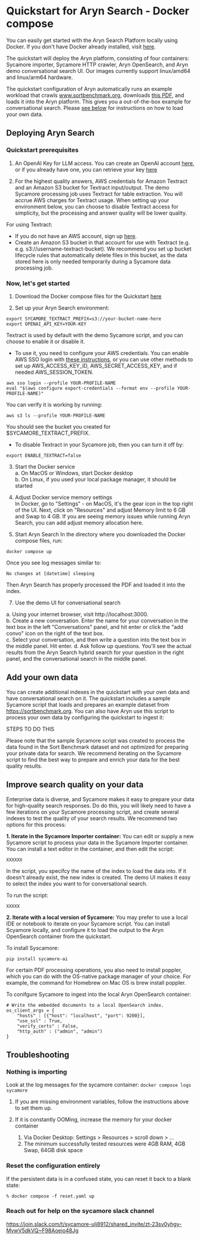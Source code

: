 # Quickstart for Aryn Search - Docker compose

You can easily get started with the Aryn Search Platform locally using Docker. If you don't have Docker already installed, visit [here](https://docs.docker.com/get-docker/). 

The quickstart will deploy the Aryn platform, consisting of four containers: Sycamore importer, Sycamore HTTP crawler, Aryn OpenSearch, and Aryn demo conversational search UI. Our images currently support linux/amd64 and linux/arm64 hardware.

The quickstart configuration of Aryn automatically runs an example workload that crawls www.sortbenchmark.org, downloads [this PDF](http://sortbenchmark.org/2004_Nsort_Minutesort.pdf), and loads it into the Aryn platform. This gives you a out-of-the-box example for conversational search. Please [see below](###add-your-own-data) for instructions on how to load your own data.

## Deploying Aryn Search

### Quickstart prerequisites

1. An OpenAI Key for LLM access. You can create an OpenAI account [here](https://platform.openai.com/signup), or if you already have one, you can retrieve your key [here](https://platform.openai.com/account/api-keys)

2. For the highest quality answers, AWS credentials for Amazon Textract and an Amazon S3 bucket for Textract input/output. The demo Sycamore processing job uses Textract for table extraction. You will accrue AWS charges for Textract usage. When setting up your environment below, you can choose to disable Textract access for simplicity, but the processing and answer quality will be lower quality.

For using Textract:

- If you do not have an AWS account, sign up [here](https://portal.aws.amazon.com/billing/signup).  
- Create an Amazon S3 bucket in that account for use with Textract (e.g.  e.g. s3://username-textract-bucket). We recommend you set up bucket lifecycle rules that automatically delete files in this bucket, as the data stored here is only needed temporarily during a Sycamore data processing job.  

### Now, let's get started  

1. Download the Docker compose files for the Quickstart [here](https://github.com/aryn-ai/quickstart/tree/main/docker_compose)  

2. Set up your Aryn Search environment:

```
export SYCAMORE_TEXTRACT_PREFIX=s3://your-bucket-name-here
export OPENAI_API_KEY=YOUR-KEY
```

Textract is used by default with the demo Sycamore script, and you can choose to enable it or disable it. 

- To use it, you need to configure your AWS credentials. You can enable AWS SSO login with [these instructions](https://docs.aws.amazon.com/cli/latest/userguide/sso-configure-profile-token.html#sso-configure-profile-token-auto-sso), or you can use other methods to set up AWS_ACCESS_KEY_ID, AWS_SECRET_ACCESS_KEY, and if needed AWS_SESSION_TOKEN. 

```
aws sso login --profile YOUR-PROFILE-NAME
eval "$(aws configure export-credentials --format env --profile YOUR-PROFILE-NAME)"
```

You can verify it is working by running:

```
aws s3 ls --profile YOUR-PROFILE-NAME
```
You should see the bucket you created for $SYCAMORE_TEXTRACT_PREFIX.  

- To disable Textract in your Sycamore job, then you can turn it off by:

```
export ENABLE_TEXTRACT=false
```

3. Start the Docker service  
   a. On MacOS or Windows, start Docker desktop  
   b. On Linux, if you used your local package manager, it should be started  

5. Adjust Docker service memory settings  
In Docker, go to "Settings" - on MacOS, it's the gear icon in the top right of the UI. Next, click on "Resources" and adjust Memory limit to 6 GB and Swap to 4 GB. If you are seeing memory issues while running Aryn Search, you can add adjust memory allocation here.

6. Start Aryn Search
In the directory where you downloaded the Docker compose files, run:

```
docker compose up 
```

Once you see log messages similar to:

```
No changes at [datetime] sleeping
```

Then Aryn Search has properly processed the PDF and loaded it into the index.

7. Use the demo UI for conversational search

a. Using your internet browser, visit http://localhost:3000.   
b. Create a new conversation. Enter the name for your conversation in the text box in the left "Conversations" panel, and hit enter or click the "add convo" icon on the right of the text box.  
c. Select your conversation, and then write a question into the text box in the middle panel. Hit enter.
d. Ask follow up questions. You'll see the actual results from the Aryn Search hybrid search for your question in the right panel, and the conversational search in the middle panel.

## Add your own data

You can create additional indexes in the quickstart with your own data and have conversational search on it. The quickstart includes a sample Sycamore script that loads and prepares an example dataset from https://sortbenchmark.org. You can also have Aryn use this script to process your own data by configuring the quickstart to ingest it:

STEPS TO DO THIS

Please note that the sample Sycamore script was created to process the data found in the Sort Benchmark dataset and not optimized for preparing your private data for search. We recommend iterating on the Sycamore script to find the best way to prepare and enrich your data for the best quality results.

## Improve search quality on your data

Enterprise data is diverse, and Sycamore makes it easy to prepare your data for high-quality search responses. Do do this, you will likely need to have a few iterations on your Sycamore processing script, and create several indexes to test the quality of your search results. We recommend two options for this process:

**1. Iterate in the Sycamore Importer container:**
You can edit or supply a new Sycamore script to process your data in the Sycamore Importer container. You can install a text editor in the container, and then edit the script:

```
XXXXXX
```

In the script, you specifcy the name of the index to load the data into. If it doesn't already exist, the new index is created. The demo UI makes it easy to select the index you want to for conversational search.

To run the script:

```
XXXXX
````

**2. Iterate with a local version of Sycamore:**
You may prefer to use a local IDE or notebook to iterate on your Sycamore script. You can install Scyamore locally, and configure it to load the output to the Aryn OpenSearch container from the quickstart.

To install Syscamore:

```
pip install sycamore-ai
```

For certain PDF processing operations, you also need to install poppler, which you can do with the OS-native package manager of your choice. For example, the command for Homebrew on Mac OS is brew install poppler.

To conifgure Sycamore to ingest into the local Aryn OpenSearch container:

```
# Write the embedded documents to a local OpenSearch index.
os_client_args = {
    "hosts" : [{"host": "localhost", "port": 9200}],
    "use_ssl" : True,
    "verify_certs" : False,
    "http_auth" : ("admin", "admin")
}
```

## Troubleshooting

### Nothing is importing

Look at the log messages for the sycamore container: `docker compose logs sycamore`

1. If you are missing environment variables, follow the instructions above to set them up.

1. If it is constantly OOMing, increase the memory for your docker container
   1. Via Docker Desktop: Settings > Resources > scroll down > ...
   1. The minimum successfully tested resources were 4GB RAM, 4GB Swap, 64GB disk space

### Reset the configuration entirely

If the persistent data is in a confused state, you can reset it back to a blank state:

`% docker compose -f reset.yaml up`

### Reach out for help on the sycamore slack channel

https://join.slack.com/t/sycamore-ulj8912/shared_invite/zt-23sv0yhgy-MywV5dkVQ~F98Aoejo48Jg
